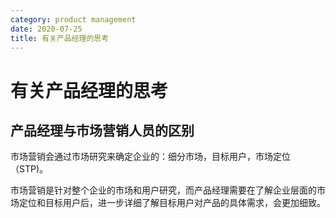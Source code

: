 ```yaml
---
category: product management
date: 2020-07-25
title: 有关产品经理的思考
---
```

# 有关产品经理的思考

## 产品经理与市场营销人员的区别

市场营销会通过市场研究来确定企业的：细分市场，目标用户，市场定位（STP)。

市场营销是针对整个企业的市场和用户研究，而产品经理需要在了解企业层面的市场定位和目标用户后，进一步详细了解目标用户对产品的具体需求，会更加细致。